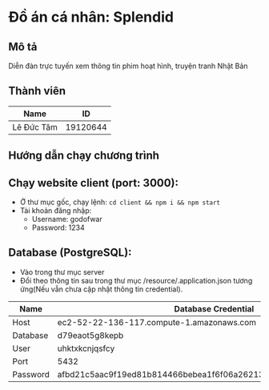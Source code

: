 # Đồ án cá nhân: Splendid

## Mô tả
Diễn đàn trực tuyến xem thông tin phim hoạt hình, truyện tranh Nhật Bản


## Thành viên

| Name             | ID       |
| ---------------- | -------- |
| Lê Đức Tâm       | 19120644 |


## Hướng dẫn chạy chương trình

## Chạy website client (port: 3000):

-   Ở thư mục gốc, chạy lệnh:
    `cd client && npm i && npm start`
-   Tài khoản đăng nhập:
    -   Username: godofwar
    -   Password: 1234

## Database (PostgreSQL):
-   Vào trong thư mục server
-   Đổi theo thông tin sau trong thư mục /resource/.application.json tương ứng(Nếu vẫn chưa cập nhật thông tin credential).

| Name     | Database Credential                                                                                                                                      |
| -------- | -------------------------------------------------------------------------------------------------------------------------------------------------------- |
| Host     | ec2-52-22-136-117.compute-1.amazonaws.com                                                                                                                |
| Database | d79eaot5g8kepb                                                                                                                                           | 
| User     | uhktxkcnjqsfcy                                                                                                                                           |
| Port     | 5432                                                                                                                                                     | 
| Password | afbd21c5aac9f19ed81b814466bebea1f6f06a26213a85397156d231439e4a18


